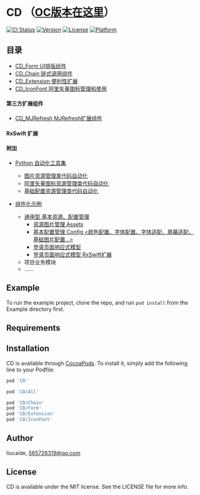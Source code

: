 # CD  （[OC版本在这里](https://github.com/liucaide/CD_ObjC)）

[![CI Status](https://img.shields.io/travis/liucaide/CD.svg?style=flat)](https://travis-ci.org/liucaide/CD)
[![Version](https://img.shields.io/cocoapods/v/CD.svg?style=flat)](https://cocoapods.org/pods/CD)
[![License](https://img.shields.io/cocoapods/l/CD.svg?style=flat)](https://cocoapods.org/pods/CD)
[![Platform](https://img.shields.io/cocoapods/p/CD.svg?style=flat)](https://cocoapods.org/pods/CD)

## 目录
- [CD_Form UI排版组件](https://github.com/liucaide/CD/tree/master/CD/CD_Form)
- [CD_Chain 链式调用组件](https://github.com/liucaide/CD/tree/master/CD/CD_Chain)
- [CD_Extension 便利性扩展](https://github.com/liucaide/CD/tree/master/CD/CD_Extension)
- [CD_IconFont 阿里矢量图标管理和使用](https://github.com/liucaide/CD/tree/master/CD/CD_IconFont)


#### 第三方扩展组件
- [CD_MJRefresh MJRefresh扩展组件](https://github.com/liucaide/CD/tree/master/CD/CD_MJRefresh)

#### RxSwift 扩展

#### 附加
- [Python 自动化工具集](https://github.com/liucaide/CD/tree/master/PyToSwift)
  - [图片资源管理类代码自动化](https://github.com/liucaide/CD/blob/master/PyToSwift/swift_assets.py)
  - [阿里矢量图标资源管理类代码自动化](https://github.com/liucaide/CD/blob/master/PyToSwift/swift_iconfont.py)
  - [基础配置资源管理类代码自动化](https://github.com/liucaide/CD/blob/master/PyToSwift/swift_config.py)

- [组件化示例](https://github.com/liucaide/CD/tree/master/Example)
  - [通用型 基本资源、配置管理](https://github.com/liucaide/CD/tree/master/Example/Util)
    - [资源图片管理 Assets](https://github.com/liucaide/CD/tree/master/Example/Util/Assets)
    - [基本配置管理 Config <颜色配置、字体配置、字体适配、屏幕适配、基础图片配置...>](https://github.com/liucaide/CD/tree/master/Example/Util/Config)
    - [登录页面响应式模型]()
    - [登录页面响应式模型 RxSwift扩展]()
  - 项目业务模块
  - ......


## Example

To run the example project, clone the repo, and run `pod install` from the Example directory first.

## Requirements

## Installation

CD is available through [CocoaPods](https://cocoapods.org). To install
it, simply add the following line to your Podfile:

```ruby
pod 'CD'
```
```ruby
pod 'CD/All'
```
```ruby
pod 'CD/Chain'
pod 'CD/Form'
pod 'CD/Extension'
pod 'CD/IconFont'
```
## Author

liucaide, 565726319@qq.com

## License

CD is available under the MIT license. See the LICENSE file for more info.
